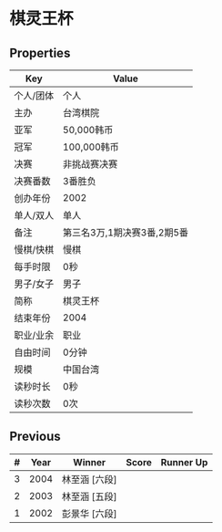 # 棋灵王杯

## Properties

| Key | Value |
| --- | ----- |
| 个人/团体 | 个人 |
| 主办 | 台湾棋院 |
| 亚军 | 50,000韩币 |
| 冠军 | 100,000韩币 |
| 决赛 | 非挑战赛决赛 |
| 决赛番数 | 3番胜负 |
| 创办年份 | 2002 |
| 单人/双人 | 单人 |
| 备注 | 第三名3万,1期决赛3番,2期5番 |
| 慢棋/快棋 | 慢棋 |
| 每手时限 | 0秒 |
| 男子/女子 | 男子 |
| 简称 | 棋灵王杯 |
| 结束年份 | 2004 |
| 职业/业余 | 职业 |
| 自由时间 | 0分钟 |
| 规模 | 中国台湾 |
| 读秒时长 | 0秒 |
| 读秒次数 | 0次 |

## Previous

| # | Year | Winner | Score | Runner Up |
| --- | --- | --- | --- | --- |
| 3 | 2004 | 林至涵 [六段] |  |  |
| 2 | 2003 | 林至涵 [五段] |  |  |
| 1 | 2002 | 彭景华 [六段] |  |  |

